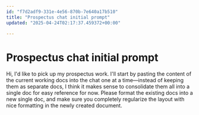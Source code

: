 ```yaml
---
id: "f7d2adf9-331e-4e56-870b-7e640a17b510"
title: "Prospectus chat initial prompt"
updated: "2025-04-24T02:17:37.459372+00:00"

---
```

# Prospectus chat initial prompt

<p>Hi, I'd like to pick up my prospectus work. I'll start by pasting the content of the current working docs into the chat one at a time—instead of keeping them as separate docs, I think it makes sense to consolidate them all into a single doc for easy reference for now. Please format the existing docs into a new single doc, and make sure you completely regularize the layout with nice formatting in the newly created document.</p>